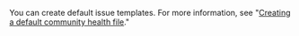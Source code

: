 You can create default issue templates. For more information, see "[Creating a default community health file](/communities/setting-up-your-project-for-healthy-contributions/creating-a-default-community-health-file)."

